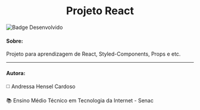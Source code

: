 <h1 align="center"> Projeto React </h1>

![Badge Desenvolvido](https://img.shields.io/badge/STATUS-EM%20DESENVOLVIMENTO-green?style=for-the-badge)

<h4> Sobre: </h4>

<p align="justify" > Projeto para aprendizagem de React, Styled-Components, Props e etc. </p>

<hr>

<h4> Autora: </h4>

<p> ◻️	Andressa Hensel Cardoso </p>

<p> 📚 Ensino Médio Técnico em Tecnologia da Internet - Senac </p>
